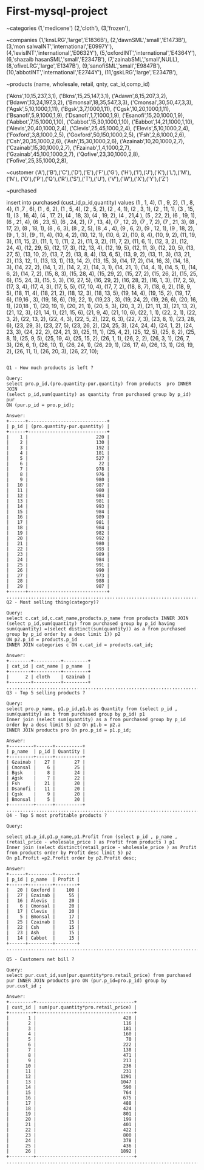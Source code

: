 # First-mysql-project

~categories
(1,'medicene')
(2,'cloth'),
(3,'frozen'),

~companies
(1,'knsLRG','large','E1836B'),
(2,'dawnSML','small','E1473B'),
(3,'mon salwaINT','international','E0997Y'),
(4,'levisINT','international','E0632Y'),
(5,'oxfordINT','international','E4364Y'),
(6,'shazaib hasanSML','small','E2347B'),
(7,'zainabSML','small',NULL),
(8,'ofiveLRG','large','E1347B'),
(9,'sanofiSML','small','E9847B'),
(10,'abbotINT','international','E2744Y'),
(11,'gskLRG','large','E2347B'),

~products
(name, wholesale, retail, qnty, cat_id,comp_id)

('Akns',10,15,237,3,1),
('Bkns',15,25,147,3,1),
('Adawn',8,15,207,3,2),
('Bdawn',13,24,197,3,2),
('Bmonsal',18,35,547,3,3),
('Cmonsal',30,50,47,3,3),
('Agsk',5,10,1000,1,11),
('Bgsk',3,7,1000,1,11),
('Cgsk',10,20,1000,1,11),
('Bsanofi',5,9,1000,1,9),
('Dsanofi',1,7,1000,1,9),
('Esanofi',15,20,1000,1,9),
('Aabbot',7,15,1000,1,10),
('Cabbot',15,30,1000,1,10),
('Eabbot',14,21,1000,1,10),
('Alevis',20,40,1000,2,4),
('Clevis',25,45,1000,2,4),
('Elevis',5,10,1000,2,4),
('Foxford',3,8,1000,2,5),
('Goxford',50,150,1000,2,5),
('Fsh',2,6,1000,2,6),
('Csh',20,35,1000,2,6),
('Ash',15,30,1000,2,6),
('Azainab',10,20,1000,2,7),
('Czainab',15,30,1000,2,7),
('Fzainab',1,4,1000,2,7),
('Gzainab',45,100,1000,2,7),
('Qofive',23,30,1000,2,8),
('Fofive',25,35,1000,2,8),

~customer
('A'),('B'),('C'),('D'),('E'),('F'),('G'),
('H'),('I'),('J'),('K'),('L'),('M'),('N'),
('O'),('P'),('Q'),('R'),('S'),('T'),('U'),
('V'),('W'),('X'),('Y'),('Z')

~purchased

insert into purchased (cust_id,p_id,quantity) values
(1 , 1, 4),
(1 , 9, 2),
(1 , 8, 4),
(1 ,7 , 6),
(1 , 6, 2),
(1 , 5, 4),
(2 , 5, 2),
(2 , 4, 1),
(2 , 3, 1),
(2 , 11, 1),
(3 , 15, 1),
(3 , 16, 4),
(4 , 17, 2),
(4 , 18, 3),
(4 , 19, 2),
(4 , 21,4 ),
(5 , 22, 2),
(6 , 19, 1),
(6 , 21, 4),
(6 , 23, 5),
(6 , 24, 2),
(7 , 13, 4),
(7 , 12, 2),
(7 , 7, 2),
(7 , 21, 3),
(8 , 17, 2),
(8 , 18, 1),
(8 , 6, 3),
(8 , 2, 5),
(8 ,4 , 4),
(9 , 6, 2),
(9 , 12, 1),
(9 , 18, 2),
(9 , 1, 3),
(9 , 11, 4),
(10, 4, 2),
(10, 12, 1),
(10, 6, 2),
(10, 8, 4),
(10, 9, 2),
(11, 19, 3),
(11, 15, 2),
(11, 1, 1),
(11, 2, 2),
(11, 3, 2),
(11, 7, 2),
(11, 6, 1),
(12, 3, 2),
(12, 24, 4),
(12, 29, 5),
(12, 17, 3),
(12, 13, 4),
(12, 19, 5),
(12, 11, 3),
(12, 20, 5),
(13, 27, 5),
(13, 10, 2),
(13, 7, 2),
(13, 8, 4),
(13, 6, 5),
(13, 9, 2),
(13, 11, 3),
(13, 21, 2),
(13, 12, 1),
(13, 13, 1),
(13, 14, 2),
(13, 15, 3),
(14, 17, 2),
(14, 16, 3),
(14, 18, 3),
(14, 22, 2),
(14, 1, 2),
(14, 2, 2),
(14, 3, 1),
(14, 21, 1),
(14, 4, 1),
(14, 5, 1),
(14, 6, 2),
(14, 7, 2),
(15, 8, 3),
(15, 28, 4),
(15, 29, 2),
(15, 27, 2),
(15, 26, 2),
(15, 25, 6),
(15, 24, 3),
(15, 5, 3),
(16, 27, 5),
(16, 29, 2),
(16, 28, 2),
(16, 1, 3),
(17, 2, 5),
(17, 3, 4),
(17, 4, 3),
(17, 5, 5),
(17, 10, 4),
(17, 7, 2),
(18, 8, 7),
(18, 6, 2),
(18, 9, 5),
(18, 11, 4),
(18, 21, 2),
(18, 12, 3),
(18, 13, 5),
(19, 14, 4),
(19, 15, 2),
(19, 17, 6),
(19,16 , 3),
(19, 18, 6),
(19, 22, 1),
(19,23 , 3),
(19, 24, 2),
(19, 26, 6),
(20, 16, 1),
(20,18 , 1),
(20, 19, 1),
(20, 21, 1),
(20, 5, 3),
(20, 3, 2),
(21, 11, 3),
(21, 13, 2),
(21, 12, 3),
(21, 14, 1),
(21, 15, 6),
(21, 9, 4),
(21, 10, 6),
(22, 1, 1),
(22, 2, 1),
(22, 3, 2),
(22, 13, 2),
(22, 4, 3),
(22, 5, 2),
(22, 6, 3),
(22, 7, 3),
(23, 8, 1),
(23, 28, 6),
(23, 29, 3),
(23, 27, 5),
(23, 26, 2),
(24, 25, 3),
(24, 24, 4),
(24, 1, 2),
(24, 23, 3),
(24, 22, 2),
(24, 21, 3),
(25, 11, 1),
(25, 4, 2),
(25, 12, 5),
(25, 6, 2),
(25, 8, 1),
(25, 9, 5),
(25, 19, 4),
(25, 15, 2),
(26, 1, 1),
(26, 2, 2),
(26, 3, 1),
(26, 7, 3),
(26, 6, 1),
(26, 10, 1),
(26, 24, 1),
(26, 29, 1),
(26, 17, 4),
(26, 13, 1),
(26, 19, 2),
(26, 11, 1),
(26, 20, 3),
(26, 27, 10);

~~~~~~~~~~~~~~~~~~~~~~~~~~~~~~~~~~~~~~~~~~~~~~~~~~~~~~QUERIES~~~~~~~~~~~~~~~~~~~~~~~~~~~~~~~~~~~~~~~~~~~~~~~~~~~~~~~

Q1 - How much products is left ?

Query:
select pro.p_id,(pro.quantity-pur.quantity) from products  pro INNER JOIN
(select p_id,sum(quantity) as quantity from purchased group by p_id) pur
ON (pur.p_id = pro.p_id);

Answer:
+------+-----------------------------+
| p_id | (pro.quantity-pur.quantity) |
+------+-----------------------------+
|    1 |                         220 |
|    2 |                         130 |
|    3 |                         192 |
|    4 |                         181 |
|    5 |                         527 |
|    6 |                          22 |
|    7 |                         978 |
|    8 |                         976 |
|    9 |                         980 |
|   10 |                         987 |
|   11 |                         980 |
|   12 |                         984 |
|   13 |                         981 |
|   14 |                         993 |
|   15 |                         984 |
|   16 |                         989 |
|   17 |                         981 |
|   18 |                         984 |
|   19 |                         982 |
|   20 |                         992 |
|   21 |                         980 |
|   22 |                         993 |
|   23 |                         989 |
|   24 |                         984 |
|   25 |                         991 |
|   26 |                         990 |
|   27 |                         973 |
|   28 |                         988 |
|   29 |                         987 |
+------+-----------------------------+
.............................................................................
Q2 - Most selling thing(category)?

Query: 
select c.cat_id,c.cat_name,products.p_name from products INNER JOIN
(select p_id,sum(quantity) from purchased group by p_id having sum(quantity) =(select distinct(sum(quantity)) as a from purchased group by p_id order by a desc limit 1)) p2 
ON p2.p_id = products.p_id
INNER JOIN categories c ON c.cat_id = products.cat_id;

Answer:
+--------+----------+---------+
| cat_id | cat_name | p_name  |
+--------+----------+---------+
|      2 | cloth    | Gzainab |
+--------+----------+---------+
.............................................................................
Q3 - Top 5 selling products ?

Query:
select pro.p_name, p1.p_id,p1.b as Quantity from (select p_id , sum(quantity) as b from purchased group by p_id) p1 
Inner join (select sum(quantity) as a from purchased group by p_id order by a desc limit 5) p2 On p1.b = p2.a 
INNER JOIN products pro On pro.p_id = p1.p_id;

Answer:
+---------+------+----------+
| p_name  | p_id | Quantity |
+---------+------+----------+
| Gzainab |   27 |       27 |
| Cmonsal |    6 |       25 |
| Bgsk    |    8 |       24 |
| Agsk    |    7 |       22 |
| Fsh     |   21 |       20 |
| Dsanofi |   11 |       20 |
| Cgsk    |    9 |       20 |
| Bmonsal |    5 |       20 |
+---------+------+----------+
.............................................................................
Q4 - Top 5 most profitable products ?

Query:

select p1.p_id,p1.p_name,p1.Profit from (select p_id , p_name , (retail_price - wholesale_price ) as Profit from products ) p1 
Inner join (select distinct(retail_price - wholesale_price ) as Profit from products order by Profit desc limit 5) p2 
On p1.Profit =p2.Profit order by p2.Profit desc;

Answer:
+------+---------+--------+
| p_id | p_name  | Profit |
+------+---------+--------+
|   20 | Goxford |    100 |
|   27 | Gzainab |     55 |
|   16 | Alevis  |     20 |
|    6 | Cmonsal |     20 |
|   17 | Clevis  |     20 |
|    5 | Bmonsal |     17 |
|   25 | Czainab |     15 |
|   22 | Csh     |     15 |
|   23 | Ash     |     15 |
|   14 | Cabbot  |     15 |
+------+---------+--------+
.............................................................................

Q5 - Customers net bill ?

Query:
select pur.cust_id,sum(pur.quantity*pro.retail_price) from purchased pur INNER JOIN products pro ON (pur.p_id=pro.p_id) group by pur.cust_id ;

Answer:
+---------+------------------------------------+
| cust_id | sum(pur.quantity*pro.retail_price) |
+---------+------------------------------------+
|       1 |                                428 |
|       2 |                                116 |
|       3 |                                181 |
|       4 |                                160 |
|       5 |                                 70 |
|       6 |                                222 |
|       7 |                                138 |
|       8 |                                471 |
|       9 |                                213 |
|      10 |                                236 |
|      11 |                                231 |
|      12 |                               1291 |
|      13 |                               1047 |
|      14 |                                590 |
|      15 |                                764 |
|      16 |                                675 |
|      17 |                                488 |
|      18 |                                424 |
|      19 |                                801 |
|      20 |                                199 |
|      21 |                                401 |
|      22 |                                422 |
|      23 |                                800 |
|      24 |                                378 |
|      25 |                                436 |
|      26 |                               1892 |
+---------+------------------------------------+
.............................................................................

